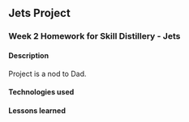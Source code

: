 ## Jets Project

### Week 2 Homework for Skill Distillery - Jets

#### Description
Project is a nod to Dad. 
#### Technologies used

#### Lessons learned